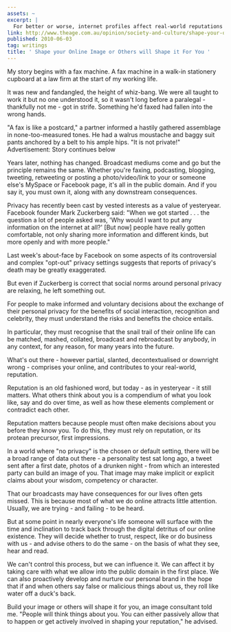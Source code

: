 ```yaml
---
assets: ~
excerpt: |
  For better or worse, internet profiles affect real-world reputations
link: http://www.theage.com.au/opinion/society-and-culture/shape-your-online-image-or-others-will-shape-it-for-you-20100602-wzmy.html
published: 2010-06-03
tag: writings
title: ' Shape your Online Image or Others will Shape it For You '
---
```

My story begins with a fax machine. A fax machine in a walk-in stationery cupboard at a law firm at the start of my working life.

It was new and fandangled, the height of whiz-bang. We were all taught to work it but no one understood it, so it wasn't long before a paralegal - thankfully not me - got in strife. Something he'd faxed had fallen into the wrong hands.

"A fax is like a postcard," a partner informed a hastily gathered assemblage in none-too-measured tones. He had a walrus moustache and baggy suit pants anchored by a belt to his ample hips. "It is not private!"
Advertisement: Story continues below

Years later, nothing has changed. Broadcast mediums come and go but the principle remains the same. Whether you're faxing, podcasting, blogging, tweeting, retweeting or posting a photo/video/link to your or someone else's MySpace or Facebook page, it's all in the public domain. And if you say it, you must own it, along with any downstream consequences.

Privacy has recently been cast by vested interests as a value of yesteryear. Facebook founder Mark Zuckerberg said: "When we got started . . . the question a lot of people asked was, 'Why would I want to put any information on the internet at all?' [But now] people have really gotten comfortable, not only sharing more information and different kinds, but more openly and with more people."

Last week's about-face by Facebook on some aspects of its controversial and complex "opt-out" privacy settings suggests that reports of privacy's death may be greatly exaggerated.

But even if Zuckerberg is correct that social norms around personal privacy are relaxing, he left something out.

For people to make informed and voluntary decisions about the exchange of their personal privacy for the benefits of social interaction, recognition and celebrity, they must understand the risks and benefits the choice entails.

In particular, they must recognise that the snail trail of their online life can be matched, mashed, collated, broadcast and rebroadcast by anybody, in any context, for any reason, for many years into the future.

What's out there - however partial, slanted, decontextualised or downright wrong - comprises your online, and contributes to your real-world, reputation.

Reputation is an old fashioned word, but today - as in yesteryear - it still matters. What others think about you is a compendium of what you look like, say and do over time, as well as how these elements complement or contradict each other.

Reputation matters because people must often make decisions about you before they know you. To do this, they must rely on reputation, or its protean precursor, first impressions.

In a world where "no privacy" is the chosen or default setting, there will be a broad range of data out there - a personality test sat long ago, a tweet sent after a first date, photos of a drunken night - from which an interested party can build an image of you. That image may make implicit or explicit claims about your wisdom, competency or character.

That our broadcasts may have consequences for our lives often gets missed. This is because most of what we do online attracts little attention. Usually, we are trying - and failing - to be heard.

But at some point in nearly everyone's life someone will surface with the time and inclination to track back through the digital detritus of our online existence. They will decide whether to trust, respect, like or do business with us - and advise others to do the same - on the basis of what they see, hear and read.

We can't control this process, but we can influence it. We can affect it by taking care with what we allow into the public domain in the first place. We can also proactively develop and nurture our personal brand in the hope that if and when others say false or malicious things about us, they roll like water off a duck's back.

Build your image or others will shape it for you, an image consultant told me. "People will think things about you. You can either passively allow that to happen or get actively involved in shaping your reputation," he advised.